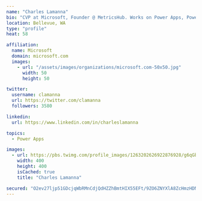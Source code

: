 ```yaml
---
name: "Charles Lamanna"
bio: "CVP at Microsoft, Founder @ MetricsHub. Works on Power Apps, Power Automate, Power Virtual Agent, Common Data Service and Dynamics 365."
location: Bellevue, WA
type: "profile"
heat: 58

affiliation:
  name: Microsoft
  domain: microsoft.com
  images:
    - url: "/assets/images/organizations/microsoft.com-50x50.jpg"
      width: 50
      height: 50

twitter:
  username: clamanna
  url: https://twitter.com/clamanna
  followers: 3580

linkedin:
  url: https://www.linkedin.com/in/charleslamanna

topics:
  - Power Apps

images:
  - url: https://pbs.twimg.com/profile_images/1263202626922876928/g6qGbHZ-_400x400.jpg
    width: 400
    height: 400
    isCached: true
    title: "Charles Lamanna"

secured: "O2ev27ljp51GDcjqWbRMnCdjQdHZZhBmtHIX55EFt/9ZO6ZNYXlA8ZcHmzHDN+0cwaVZI5UHy8gx9Z9A4IWO3mtl01M0QDm38oTW5LnzO3ivOuKacBMPFIH6sbgJPZPSZQKC1OahOEFWRut8gIUXTN0hMyhYVEB3DLKaXj3TEgmJXf/8pphktJXIxYlWkkpEPe/VM5i6pRnEHMPrGp/ycNYp9HLB0jlo9G+cc8iZeFNJ1nQg3sHM77M4mLkPoKFaOd8syKOt6rN4ljEKzpXAwpcdXzLymVns/SH+M4qUrLhHwf0er+WONpHz5sHfi2k5+3oN49CYTc9HHIGjX+435oM+2sDQ5knwBhabmzol00sJwyJGiNaS2rp8FVCX2zzP5ZjHxS+zCuS5BtVzGFQnYqtzg+GrIMcDYzQiudjPWBE=;6L1J3VMdB1i5rfIhfBfYyw=="
---
```


